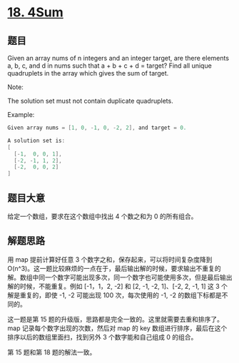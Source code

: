 # [18. 4Sum](https://leetcode.com/problems/4sum/)

## 题目

Given an array nums of n integers and an integer target, are there elements a, b, c, and d in nums such that a + b + c + d = target? Find all unique quadruplets in the array which gives the sum of target.

Note:

The solution set must not contain duplicate quadruplets.

Example:

```c
Given array nums = [1, 0, -1, 0, -2, 2], and target = 0.

A solution set is:
[
  [-1,  0, 0, 1],
  [-2, -1, 1, 2],
  [-2,  0, 0, 2]
]
```

## 题目大意

给定一个数组，要求在这个数组中找出 4 个数之和为 0 的所有组合。

## 解题思路

用 map 提前计算好任意 3 个数字之和，保存起来，可以将时间复杂度降到 O(n^3)。这一题比较麻烦的一点在于，最后输出解的时候，要求输出不重复的解。数组中同一个数字可能出现多次，同一个数字也可能使用多次，但是最后输出解的时候，不能重复。例如 [-1，1，2, -2] 和 [2, -1, -2, 1]、[-2, 2, -1, 1] 这 3 个解是重复的，即使 -1, -2 可能出现 100 次，每次使用的 -1, -2 的数组下标都是不同的。

这一题是第 15 题的升级版，思路都是完全一致的。这里就需要去重和排序了。map 记录每个数字出现的次数，然后对 map 的 key 数组进行排序，最后在这个排序以后的数组里面扫，找到另外 3 个数字能和自己组成 0 的组合。

第 15 题和第 18 题的解法一致。
